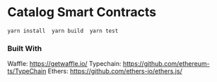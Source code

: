 # Catalog Smart Contracts

`yarn install 
yarn build 
yarn test
`

### Built With
Waffle: https://getwaffle.io/
Typechain: https://github.com/ethereum-ts/TypeChain
Ethers: https://github.com/ethers-io/ethers.js/
